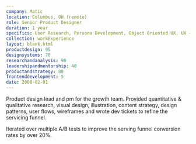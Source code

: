 ```yaml
---
company: Matic
location: Columbus, OH (remote)
role: Senior Product Designer
duration: 1 year
specifics: User Research, Persona Development, Object Oriented UX, UX + UI, Visual Design
collection: workExperience
layout: blank.html
productdesign: 95
designsystems: 70
researchandanalysis: 90
leadershipandmentorship: 40
productandstrategy: 80
frontenddevelopment: 5
date: 2000-02-01
---
```


Product design lead and pm for the growth team. Provided quantitative & qualitative research, visual design, illustration, content strategy, design patterns, user flows, wireframes and wrote dev tickets to refine the servicing funnel. 

Iterated over multiple A/B tests to improve the serving funnel conversion rates by over 20%.
